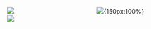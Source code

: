 ⠀⠀⠀⠀⠀⠀⠀⠀⠀⠀⠀![](https://64.media.tumblr.com/65ad24a26bc390ffb112eef2e9258ef9/2f692420ece9ceb5-c0/s2048x3072/d37e9229be6550c2bd11deb8a0c4be8b70b9f4a8.pnj)
⠀⠀⠀⠀⠀⠀⠀⠀⠀⠀⠀⠀⠀⠀⠀⠀⠀⠀![](https://s3.getstickerpack.com/storage/uploads/sticker-pack/genshin-impact-nilou/tray_large.png?4d5298f4b254b36c673e13c39a7713c2){150px:100%}
⠀⠀⠀⠀⠀⠀⠀⠀⠀⠀⠀![](https://64.media.tumblr.com/7d263d16925b18f86363ac9a484958f6/2f692420ece9ceb5-2a/s2048x3072/3bffee31e7b976139be80fb490982d3d1f0d5a07.pnj)
